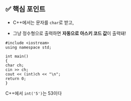 ## ✅ 핵심 포인트

- C++에서는 문자를 `char`로 받고,
    
- 그냥 정수형으로 출력하면 **자동으로 아스키 코드 값**이 출력돼!

```
#include <iostream>
using namespace std;

int main() 
{
char ch;
cin >> ch;
cout << (int)ch << "\n";
return 0;
}
```


C++에서 `int('5')`는 53이다